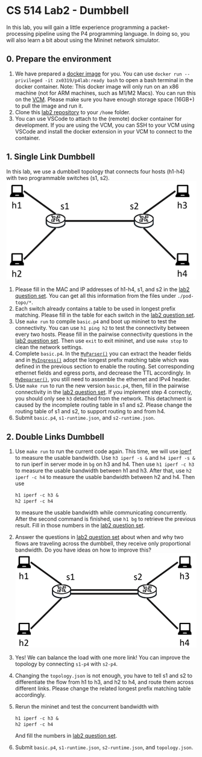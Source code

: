 # CS 514 Lab2 - Dumbbell
In this lab, you will gain a little experience programming a packet-processing pipeline using the P4 programming language. In doing so, you will also learn a bit about using the Mininet network simulator.

## 0. Prepare the environment
1. We have prepared a [docker image](https://hub.docker.com/layers/172524248/zx0319/p4lab/ready/images/sha256-421180232d5b6526b7b6fefd60eb1603293269662a0665ab3b95af0fb75af266?context=repo) for you. You can use `docker run --privileged -it zx0319/p4lab:ready bash` to open a bash terminal in the docker container. Note: This docker image will only run on an x86 machine (not for ARM machines, such as M1/M2 Macs). You can run this on the [VCM](https://vcm.duke.edu/). Please make sure you have enough storage space (16GB+) to pull the image and run it.
2. Clone this [lab2 repository](https://gitlab.oit.duke.edu/tm326/cs514-lab2) to your `/home` folder.
3. You can use VSCode to attach to the (remote) docker container for development. If you are using the VCM, you can SSH to your VCM using VSCode and install the docker extension in your VCM to connect to the container.

## 1. Single Link Dumbbell

In this lab, we use a dumbbell topology that connects four hosts (h1-h4) with two programmable switches (s1, s2).
![dumbbell](./pod-topo/dumbbell.png)

1. Please fill in the MAC and IP addresses of h1-h4, s1, and s2 in the [lab2 question set](https://www.gradescope.com/courses/429975/assignments/2367568/). You can get all this information from the files under `./pod-topo/*`.
2. Each switch already contains a table to be used in longest prefix matching. Please fill in the table for each switch in the [lab2 question set](https://www.gradescope.com/courses/429975/assignments/2367568/).
3. Use `make run` to compile `basic.p4` and boot up mininet to test the connectivity.  You can use `h1 ping h2` to test the connectivity between every two hosts.  Please fill in the pairwise connectivity questions in the [lab2 question set](https://www.gradescope.com/courses/429975/assignments/2367568/). Then use `exit` to exit mininet, and use `make stop` to clean the network settings.
4. Complete `basic.p4`. In the [`MyParser()`](./basic.p4#L55) you can extract the header fields and in [`MyIngress()`](./basic.p4#L81) adopt the longest prefix matching table which was defined in the previous section to enable the routing. Set corresponding ethernet fields and egress ports, and decrease the TTL accordingly. In [`MyDeparser()`](./basic.p4#L147), you still need to assemble the ethernet and IPv4 header.
5. Use `make run` to run the new version `basic.p4`, then, fill in the pairwise connectivity in the [lab2 question set](https://www.gradescope.com/courses/429975/assignments/2367568/).  If you implement step 4 correctly, you should only see `h3` detached from the network. This detachment is caused by the incomplete routing table in s1 and s2. Please change the routing table of s1 and s2, to support routing to and from h4.
6. Submit `basic.p4`, `s1-runtime.json`, and `s2-runtime.json`.

## 2. Double Links Dumbbell

1. Use `make run` to run the current code again. This time, we will use [iperf](https://openmaniak.com/iperf.php) to measure the usable bandwidth. Use `h3 iperf -s &` and `h4 iperf -s &` to run iperf in server mode in `bg` on h3 and h4. Then use `h1 iperf -c h3` to measure the usable bandwidth between h1 and h3. After that, use `h2 iperf -c h4` to measure the usable bandwidth between h2 and h4. Then use
    ```
    h1 iperf -c h3 &
    h2 iperf -c h4

    ```
    to measure the usable bandwidth while communicating concurrently. After the second command is finished, use `h1 bg` to retrieve the previous result. Fill in those numbers in the [lab2 question set](https://www.gradescope.com/courses/429975/assignments/2367568/).

2. Answer the questions in [lab2 question set](https://www.gradescope.com/courses/429975/assignments/2367568/) about when and why two flows are traveling across the dumbbell, they receive only proportional bandwidth.  Do you have ideas on how to improve this?
![dumbbell](./pod-topo/dumbbell2.png)

3. Yes! We can balance the load with one more link! You can improve the topology by connecting `s1-p4` with `s2-p4`.

4. Changing the `topology.json` is not enough, you have to tell s1 and s2 to differentiate the flow from h1 to h3, and h2 to h4, and route them across different links. Please change the related longest prefix matching table accordingly.

5. Rerun the mininet and test the concurrent bandwidth with
    ```
    h1 iperf -c h3 &
    h2 iperf -c h4

    ```
    And fill the numbers in [lab2 question set](https://www.gradescope.com/courses/429975/assignments/2367568/).
6. Submit `basic.p4`, `s1-runtime.json`, `s2-runtime.json`, and `topology.json`.
